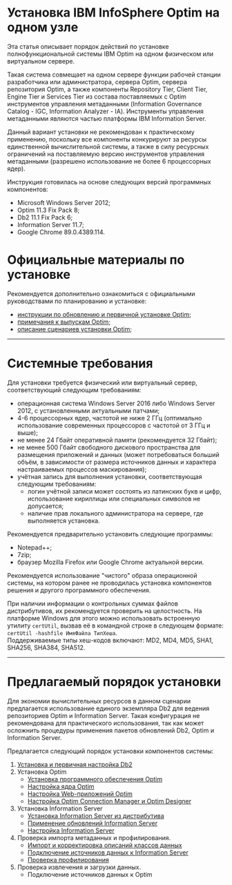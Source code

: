 # Установка IBM InfoSphere Optim на одном узле

Эта статья описывает порядок действий по установке полнофункциональной
системы IBM Optim на одном физическом или виртуальном сервере.

Такая система совмещает на одном сервере функции рабочей станции
разработчика или администратора, сервера Optim, сервера репозитория
Optim, а также компоненты Repository Tier, Client Tier, Engine Tier и
Services Tier из состава поставляемых с Optim инструментов управления
метаданными (Information Governance Catalog - IGC, Information
Analyzer - IA). Инструменты управления метаданными являются частью
платформы IBM Information Server.

Данный вариант установки не рекомендован к практическому применению,
поскольку все компоненты конкурируют за ресурсы единственной
вычислительной системы, а также в силу ресурсных ограничений на
поставляемую версию инструментов управления метаданными (разрешено
использование не более 6 процессорных ядер).

Инструкция готовилась на основе следующих версий программных
компонентов:
* Microsoft Windows Server 2012;
* Optim 11.3 Fix Pack 8;
* Db2 11.1 Fix Pack 6;
* Information Server 11.7;
* Google Chrome 89.0.4389.114.


# Официальные материалы по установке

Рекомендуется дополнительно ознакомиться с официальными руководствами
по планированию и установке:
* [инструкции по обновлению и первичной установке Optim](https://www.ibm.com/support/pages/detailed-instructions-update-or-install-ibm-infosphere-optim-1130-latest-fix-pack);
* [примечания к выпускам Optim](https://www.ibm.com/support/knowledgecenter/SSMLNW_11.3.0/com.ibm.nex.designer.doc/topics/Release_Notes.html);
* [описание сценариев установки Optim](https://www.ibm.com/support/knowledgecenter/SSMLNW_11.3.0/com.ibm.nex.install.doc/topics/opinstall_installation_scenarios.html);

----

# Системные требования

Для установки требуется физический или виртуальный сервер,
соответствующий следующим требованиям:
* операционная система Windows Server 2016 либо Windows Server 2012,
  с установленными актуальными патчами;
* 4-6 процессорных ядер, частотой не ниже 2 ГГц (оптимально
  использование современных процессоров с частотой от 3 ГГц и выше);
* не менее 24 Гбайт оперативной памяти (рекомендуется 32 Гбайт);
* не менее 500 Гбайт свободного дискового пространства для размещения
  приложений и данных (может потребоваться больший объём, в
  зависимости от размера источников данных и характера настраиваемых
  процессов маскирования);
* учётная запись для выполнения установки, соответствующая следующим
  требованиям:
   * логин учётной записи может состоять из латинских букв и цифр,
     использование кириллицы или специальных символов не допусается;
   * наличие прав локального администратора на сервере, где выполняется
     установка.

Рекомендуется предварительно установить следующие программы:
* Notepad++;
* 7zip;
* браузер Mozilla Firefox или Google Chrome актуальной версии.

Рекомендуется использование "чистого" образа операционной системы, на
котором ранее не проводилась установка компонентов решения и другого
программного обеспечения.

При наличии информации о контрольных суммах файлов дистрибутивов,
их рекомендуется проверить на целостность. На платформе Windows
для этого можно использовать встроенную утилиту `certUtil`,
вызвав её в командной строке в следующем формате:
`certUtil -hashfile ИмяФайла ТипХеша`.<br/>
Поддерживаемые типы хеш-кодов включают:
MD2, MD4, MD5, SHA1, SHA256, SHA384, SHA512.

----

# Предлагаемый порядок установки

Для экономии вычислительных ресурсов в данном сценарии предлагается
использование единого экземпляра Db2 для ведения репозиториев Optim и
Information Server. Такая конфигурация не рекомендована для
практического использования, так как может осложнить процедуры
применения пакетов обновлений Db2, Optim и Information Server.

Предлагается следующий порядок установки компонентов системы:
1. [Установка и первичная настройка Db2](OptimDb2Install)
2. Установка Optim
     * [Установка программного обеспечения Optim](OptimOptimInstall)
     * [Настройка ядра Optim](OptimInitialConfig)
     * [Настройка Web-приложений Optim](OptimWebConfig)
     * [Настройка Optim Connection Manager и Optim Designer](OptimDesignerConfig)
3. Установка Information Server
     * [Установка Information Server из дистрибутива](OptimIisInstall)
     * [Применение обновлений Information Server](OptimIisUpdate)
     * [Настройка Information Server](OptimIisConfig)
4. Проверка импорта метаданных и профилирования.
     * [Импорт и корректировка описаний классов данных](OptimIisClasses)
     * [Подключение источников данных к Information Server](OptimIisData)
     * [Проверка профилирования](OptimIisProfile)
5. Проверка извлечения и загрузки данных.
     * Подключение источников данных к Optim
